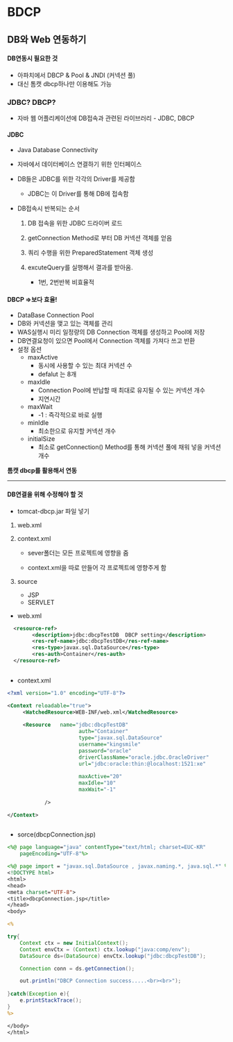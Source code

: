 # BDCP

## DB와 Web 연동하기

#### DB연동시 필요한 것

* 아파치에서  DBCP & Pool & JNDI (커넥션 풀)
* 대신 톰캣 dbcp하나만 이용해도 가능



### JDBC? DBCP?

* 자바 웹 어플리케이션에 DB접속과 관련된 라이브러리 - JDBC, DBCP

#### JDBC

* Java Database Connectivity

* 자바에서 데이터베이스 연결하기 위한 인터페이스

* DB들은 JDBC를 위한 각각의 Driver를 제공함

  * JDBC는 이 Driver를 통해 DB에 접속함

* DB접속시 반복되는 순서

  1. DB 접속을 위한 JDBC 드라이버 로드

  2. getConnection Method로 부터 DB 커넥션 객체를 얻음
  3. 쿼리 수행을 위한 PreparedStatement 객체 생성
  4. excuteQuery를 실행해서 결과를 받아옴.
     * 1번, 2번반복 비효율적

#### DBCP =>보다 효율!

* DataBase Connection Pool
* DB와 커넥션을 맺고 있는 객체를 관리
* WAS실행시 미리 일정량의 DB Connection 객체를 생성하고 Pool에 저장
* DB연결요청이 있으면 Pool에서 Connection 객체를 가져다 쓰고 반환
* 설정 옵션
  * maxActive
    * 동시에 사용할 수 있는 최대 커넥션 수
    * defalut 는 8개
  * maxIdle 
    * Connection Pool에 반납할 때 최대로 유지될 수 있는 커넥션 개수
    * 지연시간
  * maxWait 
    * -1 : 즉각적으로 바로 실행
  * minIdle 
    * 최소한으로 유지할 커넥션 개수
  * initialSize 
    * 최소로 getConnection() Method를 통해 커넥션 풀에 채워 넣을 커넥션 개수

**톰캣 dbcp를 활용해서 연동**  

---

#### DB연결을 위해 수정해야 할 것

* tomcat-dbcp.jar 파일 넣기

1. web.xml

2. context.xml

   * sever폴더는 모든 프로젝트에 영향을 줌

   * context.xml을 따로 만들어 각 프로젝트에 영향주게 함

3. source

   * JSP
   * SERVLET

   

* web.xml

````xml
  <resource-ref>
  		<description>jdbc:dbcpTestDB  DBCP setting</description>
  		<res-ref-name>jdbc:dbcpTestDB</res-ref-name>
  		<res-type>javax.sql.DataSource</res-type>
  		<res-auth>Container</res-auth>
  </resource-ref>
  
````



* context.xml

````xml
<?xml version="1.0" encoding="UTF-8"?>

<Context reloadable="true">
	 <WatchedResource>WEB-INF/web.xml</WatchedResource>
	 
	 <Resource   name="jdbc:dbcpTestDB"
	 				   auth="Container"
	 				   type="javax.sql.DataSource"
	 				   username="kingsmile"
	 				   password="oracle"
	 				   driverClassName="oracle.jdbc.OracleDriver"
	 				   url="jdbc:oracle:thin:@localhost:1521:xe"
	 				   
	 				   maxActive="20"
	 				   maxIdle="10"
	 				   maxWait="-1"	 			 			
	 
	 		/>

</Context>			 			
	 
````

* sorce(dbcpConnection.jsp)

````jsp
<%@ page language="java" contentType="text/html; charset=EUC-KR"
    pageEncoding="UTF-8"%>

<%@ page import = "javax.sql.DataSource , javax.naming.*, java.sql.*" %>
<!DOCTYPE html>
<html>
<head>
<meta charset="UTF-8">
<title>dbcpConnection.jsp</title>
</head>
<body>

<% 

try{
	Context ctx = new InitialContext();
	Context envCtx = (Context) ctx.lookup("java:comp/env");
	DataSource ds=(DataSource) envCtx.lookup("jdbc:dbcpTestDB");

	Connection conn = ds.getConnection();

	out.println("DBCP Connection success.....<br><br>");
	
}catch(Exception e){
	e.printStackTrace();
}
%>

</body>
</html>
````

## 

